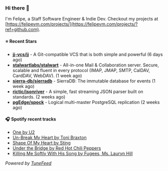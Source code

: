 ### Hi there 👋

I'm Felipe, a Staff Software Engineer & Indie Dev. Checkout my projects at [https://felipevm.com/projects/](https://felipevm.com/projects/?ref=github.com).

#### ⭐ Recent Stars
- **[jj-vcs/jj](https://github.com/jj-vcs/jj)** - A Git-compatible VCS that is both simple and powerful (6 days ago)
- **[stalwartlabs/stalwart](https://github.com/stalwartlabs/stalwart)** - All-in-one Mail &amp; Collaboration server. Secure, scalable and fluent in every protocol (IMAP, JMAP, SMTP, CalDAV, CardDAV, WebDAV). (1 week ago)
- **[sierra-db/sierradb](https://github.com/sierra-db/sierradb)** - SierraDB: The immutable database for events (1 week ago)
- **[rictic/jsonriver](https://github.com/rictic/jsonriver)** - A simple, fast streaming JSON parser built on standards. (2 weeks ago)
- **[pgEdge/spock](https://github.com/pgEdge/spock)** - Logical multi-master PostgreSQL replication (2 weeks ago)

#### 🎧 Spotify recent tracks
- [One by U2](https://open.spotify.com/track/3G69vJMWsX6ZohTykad2AU)
- [Un-Break My Heart by Toni Braxton](https://open.spotify.com/track/5Ihd9HrPvOADyVoonH9ZjB)
- [Shape Of My Heart by Sting](https://open.spotify.com/track/6CKoWCWAqEVWVjpeoJXyNH)
- [Under the Bridge by Red Hot Chili Peppers](https://open.spotify.com/track/3d9DChrdc6BOeFsbrZ3Is0)
- [Killing Me Softly With His Song by Fugees, Ms. Lauryn Hill](https://open.spotify.com/track/0Q0IVlqMV64kNLlwjPj0Hl)

_Powered by [TuneFeed](https://tunefeed.app?ref=github.com)_
